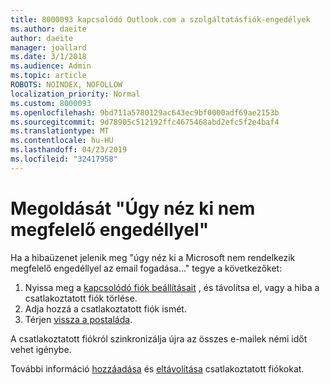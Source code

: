 ```yaml
---
title: 8000093 kapcsolódó Outlook.com a szolgáltatásfiók-engedélyek
ms.author: daeite
author: daeite
manager: joallard
ms.date: 3/1/2018
ms.audience: Admin
ms.topic: article
ROBOTS: NOINDEX, NOFOLLOW
localization_priority: Normal
ms.custom: 8000093
ms.openlocfilehash: 9bd711a5780129ac643ec9bf0000adf69ae2153b
ms.sourcegitcommit: 9d78905c512192ffc4675468abd2efc5f2e4baf4
ms.translationtype: MT
ms.contentlocale: hu-HU
ms.lasthandoff: 04/23/2019
ms.locfileid: "32417958"
---
```

# <a name="how-to-fix-it-looks-like-we-dont-have-permission"></a>Megoldását "Úgy néz ki nem megfelelő engedéllyel"

Ha a hibaüzenet jelenik meg "úgy néz ki a Microsoft nem rendelkezik megfelelő engedéllyel az email fogadása..." tegye a következőket:

1. Nyissa meg a [kapcsolódó fiók beállításait](https://outlook.live.com/mail/options/mail/accounts) , és távolítsa el, vagy a hiba a csatlakoztatott fiók törlése. 
2. Adja hozzá a csatlakoztatott fiók ismét.
3. Térjen [vissza a postaláda](https://outlook.live.com/mail/inbox).

A csatlakoztatott fiókról szinkronizálja újra az összes e-mailek némi időt vehet igénybe.

További információ [hozzáadása](https://support.office.com/article/c5224df4-5885-4e79-91ba-523aa743f0ba) és [eltávolítása](https://support.office.com/article/0b9a6b95-ff1b-46c1-bf60-d6b3b82c5ac8) csatlakoztatott fiókokat.